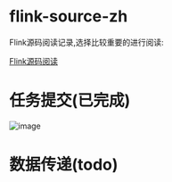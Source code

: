 # flink-source-zh

Flink源码阅读记录,选择比较重要的进行阅读:

[Flink源码阅读](docs/_build/text/index.txt)

# 任务提交(已完成)
![image](https://github.com/zlzhang0122/flink-source-zh/docs/image/flink-submit-to-yawn.png)

# 数据传递(todo)

